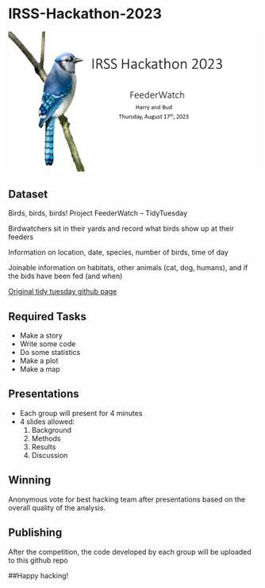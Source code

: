 # IRSS-Hackathon-2023

<img src="slides\Slide1.JPG" alt="bird" width="600"/>

## Dataset

Birds, birds, birds!
Project FeederWatch – TidyTuesday

Birdwatchers sit in their yards and record what birds show up at their feeders

Information on location, date, species, number of birds, time of day

Joinable information on habitats, other animals (cat, dog, humans), and if the bids have been fed (and when)


[Original tidy tuesday github page](https://github.com/rfordatascience/tidytuesday/blob/master/data/2023/2023-01-10/readme.md)

## Required Tasks
- Make a story
- Write some code
- Do some statistics
- Make a plot
- Make a map

## Presentations
- Each group will present for 4 minutes
- 4 slides allowed:
    1. Background
    2. Methods
    3. Results
    4. Discussion

## Winning
Anonymous vote for best hacking team after presentations based on the overall quality of the analysis.

## Publishing
After the competition, the code developed by each group will be uploaded to this github repo

##Happy hacking!
